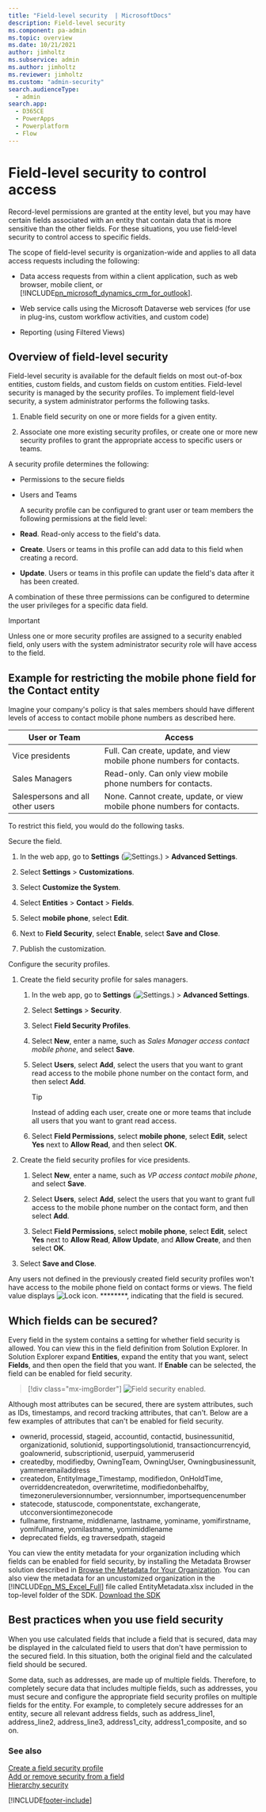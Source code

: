 ```yaml
---
title: "Field-level security  | MicrosoftDocs"
description: Field-level security 
ms.component: pa-admin
ms.topic: overview
ms.date: 10/21/2021
author: jimholtz
ms.subservice: admin
ms.author: jimholtz
ms.reviewer: jimholtz
ms.custom: "admin-security"
search.audienceType: 
  - admin
search.app:
  - D365CE
  - PowerApps
  - Powerplatform
  - Flow
---
```

# Field-level security to control access 

<!-- legacy procedure -->

Record-level permissions are granted at the entity level, but you may have certain fields associated with an entity that contain data that is more sensitive than the other fields. For these situations, you use field-level security to control access to specific fields.  
  
 The scope of field-level security is organization-wide and applies to all data access requests including the following:  
  
- Data access requests from within a client application, such as web browser, mobile client, or [!INCLUDE[pn_microsoft_dynamics_crm_for_outlook](../includes/pn-microsoft-dynamics-crm-for-outlook.md)].  
  
- Web service calls using the Microsoft Dataverse web services (for use in plug-ins, custom workflow activities, and custom code)  
  
- Reporting (using Filtered Views)  
  
<a name="BKMK_Overview"></a>   
## Overview of field-level security  
 Field-level security is available for the default fields on most out-of-box entities, custom fields, and custom fields on custom entities. Field-level security is managed by the security profiles. To implement field-level security, a system administrator performs the following tasks.  
  
1.  Enable field security on one or more fields for a given entity.  
  
2.  Associate one more existing security profiles, or create one or more new security profiles to grant the appropriate access to specific users or teams.  
  
A security profile determines the following:  
  
- Permissions to the secure fields  
  
- Users and Teams  
  
  A security profile can be configured to grant user or team members the following permissions at the field level:  
  
- **Read**. Read-only access to the field's data.  
  
- **Create**. Users or teams in this profile can add data to this field when creating a record.  
  
- **Update**. Users or teams in this profile can update the field's data after it has been created.  
  
A combination of these three permissions can be configured to determine the user privileges for a specific data field.  
  
> [!IMPORTANT]
>  Unless one or more security profiles are assigned to a security enabled field, only users with the system administrator security role will have access to the field.  
  
<a name="BKMK_FLSexample"></a>   
## Example for restricting the mobile phone field for the Contact entity  
 Imagine your company's policy is that sales members should have different levels of access to contact mobile phone numbers as described here.  
  
|User or Team|Access|  
|------------------|------------|  
|Vice presidents|Full. Can create, update, and view mobile phone numbers for contacts.|  
|Sales Managers|Read-only. Can only view mobile phone numbers for contacts.|  
|Salespersons and all other users|None. Cannot create, update, or view mobile phone numbers for contacts.|  
  
 To restrict this field, you would do the following tasks.  
  
 Secure the field.  

1. In the web app, go to **Settings** (![Settings.](media/settings-gear-icon.png "Settings")) > **Advanced Settings**.

2. Select **Settings** > **Customizations**.

3. Select **Customize the System**.  
  
4. Select **Entities** > **Contact** > **Fields**.  
  
5. Select **mobile phone**, select **Edit**.  
  
6. Next to **Field Security**, select **Enable**, select **Save and Close**.  
  
7. Publish the customization.  

Configure the security profiles.  
  
1. Create the field security profile for sales managers.  

   1. In the web app, go to **Settings** (![Settings.](media/settings-gear-icon.png "Settings")) > **Advanced Settings**.

   2. Select **Settings** > **Security**.
  
   3. Select **Field Security Profiles**.  
  
   5. Select **New**, enter a name, such as *Sales Manager access contact mobile phone*, and select **Save**.  
  
   6. Select **Users**, select **Add**, select the users that you want to grant read access to the mobile phone number on the contact form, and then select **Add**.  
  
      > [!TIP]
      >  Instead of adding each user, create one or more teams that include all users that you want to grant read access.  
  
   7. Select **Field Permissions**, select **mobile phone**, select **Edit**, select **Yes** next to **Allow Read**, and then select **OK**.  
  
2. Create the field security profiles for vice presidents.  
  
   1.  Select **New**, enter a name, such as *VP access contact mobile phone*, and select **Save**.  
  
   2.  Select **Users**, select **Add**, select the users that you want to grant full access to the mobile phone number on the contact form, and then select **Add**.  
  
   3.  Select **Field Permissions**, select **mobile phone**, select **Edit**, select **Yes** next to **Allow Read**, **Allow Update**, and **Allow Create**, and then select **OK**.  
  
3. Select **Save and Close**.  
  
Any users not defined in the previously created field security profiles won't have access to the mobile phone field on contact forms or views. The field value displays ![Lock icon.](../admin/media/admin-field-level-security-lock.png "Lock icon") ********, indicating that the field is secured.  
  
<a name="BKMK_FLS_fields"></a>   
## Which fields can be secured?  
 Every field in the system contains a setting for whether field security is allowed. You can view this in the field definition from Solution Explorer. In Solution Explorer expand **Entities**, expand the entity that you want, select **Fields**, and then open the field that you want. If **Enable** can be selected, the field can be enabled for field security. 

> [!div class="mx-imgBorder"] 
> ![Field security enabled.](media/field-security-enabled.png "Field security enabled")
 
Although most attributes can be secured, there are system attributes, such as IDs, timestamps, and record tracking attributes, that can't. Below are a few examples of attributes that can't be enabled for field security. 
-    ownerid, processid, stageid, accountid, contactid, businessunitid, organizationid, solutionid, supportingsolutionid, transactioncurrencyid, goalownerid, subscriptionid, userpuid, yammeruserid
-    createdby, modifiedby, OwningTeam, OwningUser, Owningbusinessunit, yammeremailaddress
- createdon, EntityImage_Timestamp, modifiedon, OnHoldTime, overriddencreatedon, overwritetime, modifiedonbehalfby, timezoneruleversionnumber, versionnumber, importsequencenumber
-    statecode, statuscode, componentstate, exchangerate, utcconversiontimezonecode
-    fullname, firstname, middlename, lastname, yominame, yomifirstname, yomifullname, yomilastname, yomimiddlename
-    deprecated fields, eg traversedpath, stageid

You can view the entity metadata for your organization including which fields can be enabled for field security, by installing the Metadata Browser solution described in [Browse the Metadata for Your Organization](/powerapps/developer/common-data-service/browse-your-metadata). You can also view the metadata for an uncustomized organization in the [!INCLUDE[pn_MS_Excel_Full](../includes/pn-ms-excel-full.md)] file called EntityMetadata.xlsx included in the top-level folder of the SDK. [Download the SDK](https://go.microsoft.com/fwlink/p/?LinkId=691153)  
   
<a name="BKMK_FLSbestprac"></a>   
## Best practices when you use field security  
 When you use calculated fields that include a field that is secured, data may be displayed in the calculated field to users that don't have permission to the secured field. In this situation, both the original field and the calculated field should be secured.  
  
 Some data, such as addresses, are made up of multiple fields. Therefore, to completely secure data that includes multiple fields, such as addresses, you must secure and configure the appropriate field security profiles on multiple fields for the entity. For example, to completely secure addresses for an entity, secure all relevant address fields, such as address_line1, address_line2, address_line3, address1_city, address1_composite, and so on.  
  
### See also  
 [Create a field security profile](set-up-security-permissions-field.md)   
 [Add or remove security from a field](enable-disable-security-field.md)   
 [Hierarchy security](../admin/hierarchy-security.md)


[!INCLUDE[footer-include](../includes/footer-banner.md)]
